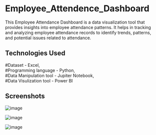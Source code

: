 # Employee_Attendence_Dashboard
This Employee Attendance Dashboard is a data visualization tool that provides insights into employee attendance patterns. It helps in tracking and analyzing employee attendance records to identify trends, patterns, and potential issues related to attendance.

## Technologies Used
#Dataset - Excel, <br />
#Programming language - Python, <br />
 #Data Manipulation tool - Jupiter Notebook, <br />
 #Data Visulization tool - Power BI

## Screenshots
![image](https://github.com/Prince26210/Employee_Attendence_Dashboard/assets/136337627/928a7c6f-52d2-4d24-b406-4f9f53d75859)

![image](https://github.com/Prince26210/Employee_Attendence_Dashboard/assets/136337627/fdc9b3bc-745a-49cd-a3df-f8d53de01469)

![image](https://github.com/Prince26210/Employee_Attendence_Dashboard/assets/136337627/192df24b-c275-4ada-a391-9b146294fd68)

